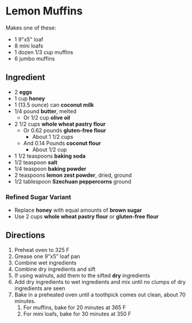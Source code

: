 # Lemon Muffins

Makes one of these:

- 1 9"x5" loaf
- 8 mini loafs
- 1 dozen 1/3 cup muffins
- 6 jumbo muffins

## Ingredient

- 2 **eggs**
- 1 cup **honey**
- 1 (13.5 ounce) can **coconut milk**
- 1/4 pound **butter**, melted
    - Or 1/2 cup **olive oil**
- 2 1/2 cups **whole wheat pastry flour**
    - Or 0.62 pounds **gluten-free flour**
        - About 1 1/2 cups
    - And 0.14 Pounds **coconut flour**
        - About 1/2 cup
- 1 1/2 teaspoons **baking soda**
- 1/2 teaspoon **salt**
- 1/4 teaspoon **baking powder**
- 2 teaspoons **lemon zest powder**, dried, ground
- 1/2 tablespoon **Szechuan peppercorns** ground

### Refined Sugar Variant

- Replace **honey** with equal amounts of **brown sugar**
- Use 2 cups **whole wheat pastry flour** or **gluten-free flour**

## Directions

1. Preheat oven to 325 F
1. Grease one 9”x5” loaf pan
1. Combine wet ingredients
1. Combine dry ingredients and sift
1. If using walnuts, add them to the sifted **dry** ingredients
1. Add dry ingredients to wet ingredients and mix until no clumps of dry ingredients are seen
1. Bake in a preheated oven until a toothpick comes out clean, about 70 minutes.
    1. For muffins, bake for 20 minutes at 365 F
    1. For mini loafs, bake for 30 minutes at 350 F

